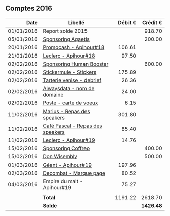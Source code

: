 
## Comptes 2016

| Date       | Libellé                                                                            | Débit €   | Crédit €  |
|-----------:|------------------------------------------------------------------------------------|----------:|----------:|
| 01/01/2016 | Report solde 2015                                                                  |           |    918.70 |
| 05/01/2016 | [Sponsoring Agaetis](invoices/out/201512_01_agaetis.pdf)                           |           |    200.00 |
| 20/01/2016 | [Promocash - Apihour#18](invoices/in/201601_01_promocash.pdf)                      |    106.61 |           |
| 21/01/2016 | [Leclerc - Apihour#18](invoices/in/201602_02_leclerc.pdf)                          |     97.50 |           |
| 02/02/2016 | [Sponsoring Human Booster](../2016/invoices/out/201601_01_humanbooster.pdf)        |           |    600.00 |
| 02/02/2016 | [Stickermule - Stickers](../2016/invoices/in/201602_01_stickermule.pdf)            |    175.89 |           |
| 02/02/2016 | [Tarterie venise - debrief](../2016/invoices/in/201601_03_tarterie_venise.pdf)     |     26.36 |           |
| 02/02/2016 | [Alwaysdata - nom de domaine](invoices/in/201601_04_alwaysdata.pdf)                |     24.00 |           |
| 02/02/2016 | [Poste - carte de voeux](invoices/in/201601_05_post.pdf)                           |      6.15 |           |
| 11/02/2016 | [Marius - Repas des speakers](invoices/in/201602_02_marius.pdf)                    |    301.80 |           |
| 11/02/2016 | [Café Pascal - Repas des speakers](invoices/in/201602_03_pascal.pdf)               |     85.40 |           |
| 11/02/2016 | [Leclerc - Apihour#19](invoices/in/201602_04_leclerc.pdf)                          |     14.76 |           |
| 15/02/2016 | [Sponsoring Coffreo](../2015/invoices/out/201512_04_coffreo.pdf)                   |           |    400.00 |
| 15/02/2016 | [Don Wisembly](../2016/invoices/out/201601_02_wisembly.pdf)                        |           |    500.00 |
| 01/03/2016 | [Géant - Apihour#19](invoices/in/201603_01_geant.pdf)                              |    197.96 |           |
| 02/03/2016 | [Decombat - Marque page](invoices/in/201603_02_decombat.pdf)                       |     80.52 |           |
| 04/03/2016 | Empire du malt - Apihour#19                                                        |     75.27 |           |
|            |                                                                                    |           |           |
|            |                                                                          **Total** |   1191.22 |   2618.70 |
|            |                                                                          **Solde** |           |**1426.48**|
